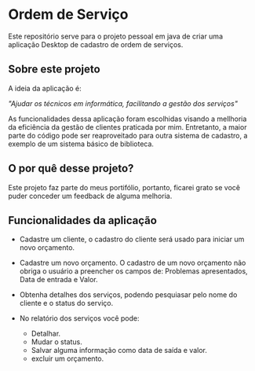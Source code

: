 # Ordem de Serviço

Este repositório serve para o projeto pessoal em java de criar uma aplicação Desktop de cadastro de ordem de serviços.

## Sobre este projeto ##

A ideia da aplicação é:

*"Ajudar os técnicos em informática, facilitando a gestão dos serviços"*

As funcionalidades dessa aplicação foram escolhidas visando a mellhoria da eficiência da gestão de clientes praticada por mim. Entretanto, a maior parte do código pode ser reaproveitado para outra sistema de cadastro, a exemplo de um sistema básico de biblioteca.

## O por quê desse projeto? ##
Este projeto faz parte do meus portifólio, portanto, ficarei grato se você puder conceder um feedback de alguma melhoria.

## Funcionalidades da aplicação ##
- Cadastre um cliente, o cadastro do cliente será usado para iniciar um novo orçamento.

- Cadastre um novo orçamento. O cadastro de um novo orçamento não obriga o  usuário a preencher os campos de: Problemas apresentados, Data de entrada e Valor.

- Obtenha detalhes dos serviços, podendo pesquiasar pelo nome do cliente e o status do serviço. 

- No relatório dos serviços você pode:
    - Detalhar.
    - Mudar o status.
    - Salvar alguma informação como data de saída e valor.
    - excluir um orçamento.

